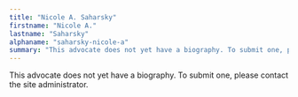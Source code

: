 ```yaml
---
title: "Nicole A. Saharsky"
firstname: "Nicole A."
lastname: "Saharsky"
alphaname: "saharsky-nicole-a"
summary: "This advocate does not yet have a biography. To submit one, please contact the site administrator."
---
```

This advocate does not yet have a biography. To submit one, please contact the site administrator.

